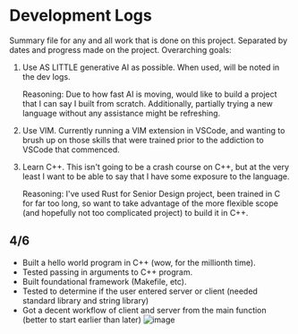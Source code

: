# Development Logs
Summary file for any and all work that is done on this project. Separated by dates and progress made on the project. 
Overarching goals:
1. Use AS LITTLE generative AI as possible. When used, will be noted in the dev logs. 

    Reasoning: Due to how fast AI is moving, would like to build a project that I can say I built from scratch. Additionally, partially trying a new language without any assistance might be refreshing. 

2. Use VIM. Currently running a VIM extension in VSCode, and wanting to brush up on those skills that were trained prior to the addiction to VSCode that commenced.
3. Learn C++. This isn't going to be a crash course on C++, but at the very least I want to be able to say that I have some exposure to the language. 

    Reasoning: I've used Rust for Senior Design project, been trained in C for far too long, so want to take advantage of the more flexible scope (and hopefully not too complicated project) to build it in C++.   

## 4/6 
- Built a hello world program in C++ (wow, for the millionth time). 
- Tested passing in arguments to C++ program. 
- Built foundational framework (Makefile, etc). 
- Tested to determine if the user entered server or client (needed standard library and string library)
- Got a decent workflow of client and server from the main function (better to start earlier than later)
![image](https://github.com/user-attachments/assets/e602d008-b9d8-47b5-a435-a574c75e691e)
